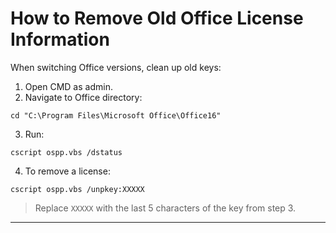 # How to Remove Old Office License Information
When switching Office versions, clean up old keys:
1. Open CMD as admin.
2. Navigate to Office directory:
```
cd "C:\Program Files\Microsoft Office\Office16"
```
3. Run:
```
cscript ospp.vbs /dstatus
```
4. To remove a license:
```
cscript ospp.vbs /unpkey:XXXXX
```
> Replace `XXXXX` with the last 5 characters of the key from step 3.
---